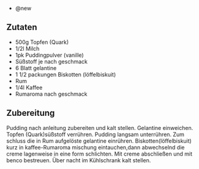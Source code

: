 - @new

## Zutaten
- 500g Topfen (Quark)
- 1/2l Milch
- 1pk Puddingpulver (vanille)
- Süßstoff je nach geschmack
- 6 Blatt gelantine
- 1 1/2 packungen Biskotten (löffelbiskuit)
- Rum
- 1/4l Kaffee
- Rumaroma nach geschmack

## Zubereitung
Pudding nach anleitung zubereiten und kalt stellen.
Gelantine einweichen.
Topfen (Quark)süßstoff verrühren.
Pudding langsam unterrühren.
Zum schluss die in Rum aufgelöste gelantine einrühren.
Biskotten(löffelbiskuit) kurz in kaffee-Rumaroma mischung eintauchen,dann abwechselnd die creme lagenweise in eine form schlichten.
Mit creme abschließen und mit benco bestreuen.
Über nacht im Kühlschrank kalt stellen.

